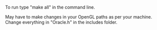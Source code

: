 To run type "make all" in the command line. 

May have to make changes in your OpenGL paths as per your machine. Change everything in "Oracle.h" in the includes folder. 
